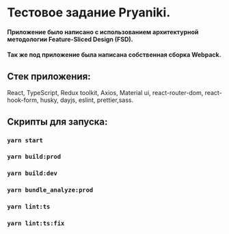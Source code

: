 # Тестовое задание Pryaniki.
#### Приложение было написано с использованием архитектурной методологии Feature-Sliced Design (FSD).

#### Так же под приложение была написана собственная сборка Webpack.

## Стек приложения:
React, TypeScript, Redux toolkit, Axios, Material ui, react-router-dom, react-hook-form, husky, dayjs, eslint, prettier,sass.


## Скрипты для запуска:

### `yarn start`
### `yarn build:prod`
### `yarn build:dev`
### `yarn bundle_analyze:prod`
### `yarn lint:ts`
### `yarn lint:ts:fix`


